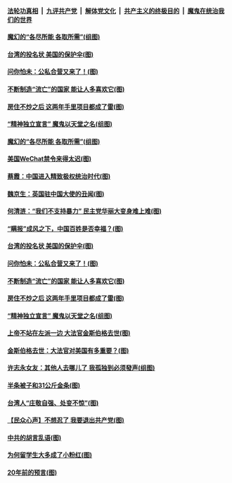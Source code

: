 ####  [法轮功真相](../../../../basic/blob/master/README.md?t=09230102) &nbsp;|&nbsp; [九评共产党](../../../../9ping.md/blob/master/README.md?t=09230102) &nbsp;|&nbsp; [解体党文化](../../../../jtdwh.md/blob/master/README.md?t=09230102)  &nbsp;|&nbsp; [共产主义的终极目的](../../../../gczydzjmd.md/blob/master/README.md?t=09230102) &nbsp;|&nbsp; [魔鬼在统治我们的世界](../../../../mgztzwmdsj.md/blob/master/README.md?t=09230102) 

#### [魔幻的“各尽所能 各取所需”(组图)](../pages/p4/946884.md?t=09230102) 

#### [台湾的投名状 美国的保护伞(图)](../pages/p4/946858.md?t=09230102) 

#### [问你怕未：公私合营又来了！(图)](../pages/p4/946745.md?t=09230102) 

#### [不断制造“流亡”的国家 能让人多喜欢它(图)](../pages/p4/946748.md?t=09230102) 

#### [房住不炒之后 这两年手里项目都成了雷(图)](../pages/p4/946746.md?t=09230102) 

#### [“精神独立宣言” 魔鬼以天堂之名(组图)](../pages/p4/945715.md?t=09230102) 

#### [魔幻的“各尽所能 各取所需”(组图)](../pages/p4/946884.md?t=09230102) 

#### [美国WeChat禁令来得太迟(图)](../pages/p4/946878.md?t=09230102) 

#### [蔡霞：中国进入精致极权统治时代(图)](../pages/p4/946871.md?t=09230102) 

#### [魏京生：英国驻中国大使的丑闻(图)](../pages/p4/946867.md?t=09230102) 

#### [何清涟：“我们不支持暴力” 民主党华丽大变身难上难(图)](../pages/p4/946864.md?t=09230102) 

#### [“瞒报”成风之下，中国百姓是否幸福？(图)](../pages/p4/946866.md?t=09230102) 

#### [台湾的投名状 美国的保护伞(图)](../pages/p4/946858.md?t=09230102) 

#### [问你怕未：公私合营又来了！(图)](../pages/p4/946745.md?t=09230102) 

#### [不断制造“流亡”的国家 能让人多喜欢它(图)](../pages/p4/946748.md?t=09230102) 

#### [房住不炒之后 这两年手里项目都成了雷(图)](../pages/p4/946746.md?t=09230102) 

#### [“精神独立宣言” 魔鬼以天堂之名(组图)](../pages/p4/945715.md?t=09230102) 

#### [上帝不站在左派一边 大法官金斯伯格去世(图)](../pages/p4/946743.md?t=09230102) 

#### [金斯伯格去世：大法官对美国有多重要？(图)](../pages/p4/946742.md?t=09230102) 

#### [许志永女友：其他人去哪儿了 我孤独到必须發声(组图)](../pages/p4/946741.md?t=09230102) 

#### [半条被子和31公斤金条(图)](../pages/p4/946677.md?t=09230102) 

#### [台湾人“庄敬自强、处变不惊”(图)](../pages/p4/946668.md?t=09230102) 

#### [【民众心声】不想忍了 我要退出共产党(图)](../pages/p4/946295.md?t=09230102) 

#### [中共的胡言乱语(图)](../pages/p4/946678.md?t=09230102) 

#### [为何留学生大多成了小粉红(图)](../pages/p4/946674.md?t=09230102) 

#### [20年前的预言(图)](../pages/p4/946568.md?t=09230102) 

